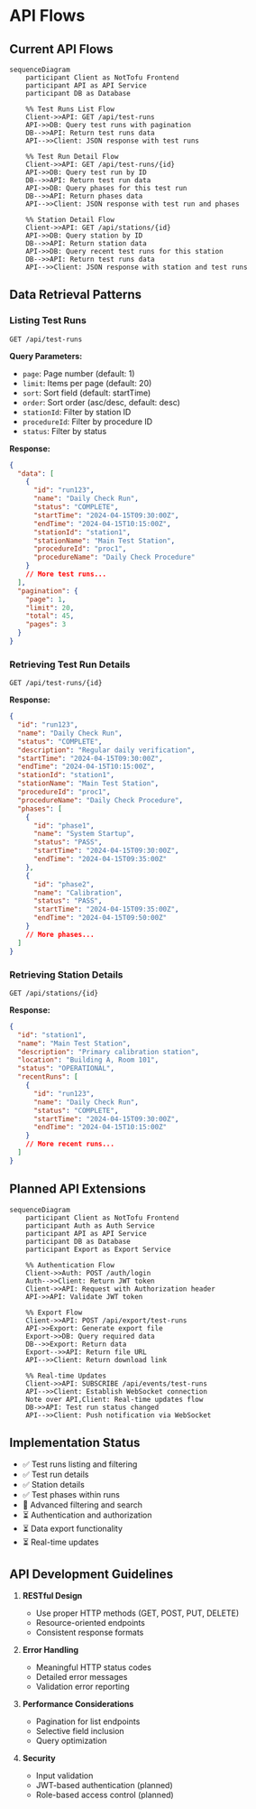 # API Flows

## Current API Flows

```mermaid
sequenceDiagram
    participant Client as NotTofu Frontend
    participant API as API Service
    participant DB as Database

    %% Test Runs List Flow
    Client->>API: GET /api/test-runs
    API->>DB: Query test runs with pagination
    DB-->>API: Return test runs data
    API-->>Client: JSON response with test runs

    %% Test Run Detail Flow
    Client->>API: GET /api/test-runs/{id}
    API->>DB: Query test run by ID
    DB-->>API: Return test run data
    API->>DB: Query phases for this test run
    DB-->>API: Return phases data
    API-->>Client: JSON response with test run and phases

    %% Station Detail Flow
    Client->>API: GET /api/stations/{id}
    API->>DB: Query station by ID
    DB-->>API: Return station data
    API->>DB: Query recent test runs for this station
    DB-->>API: Return test runs data
    API-->>Client: JSON response with station and test runs
```

## Data Retrieval Patterns

### Listing Test Runs
```
GET /api/test-runs
```

**Query Parameters:**
- `page`: Page number (default: 1)
- `limit`: Items per page (default: 20)
- `sort`: Sort field (default: startTime)
- `order`: Sort order (asc/desc, default: desc)
- `stationId`: Filter by station ID
- `procedureId`: Filter by procedure ID
- `status`: Filter by status

**Response:**
```json
{
  "data": [
    {
      "id": "run123",
      "name": "Daily Check Run",
      "status": "COMPLETE",
      "startTime": "2024-04-15T09:30:00Z",
      "endTime": "2024-04-15T10:15:00Z",
      "stationId": "station1",
      "stationName": "Main Test Station",
      "procedureId": "proc1",
      "procedureName": "Daily Check Procedure"
    }
    // More test runs...
  ],
  "pagination": {
    "page": 1,
    "limit": 20,
    "total": 45,
    "pages": 3
  }
}
```

### Retrieving Test Run Details
```
GET /api/test-runs/{id}
```

**Response:**
```json
{
  "id": "run123",
  "name": "Daily Check Run",
  "status": "COMPLETE",
  "description": "Regular daily verification",
  "startTime": "2024-04-15T09:30:00Z",
  "endTime": "2024-04-15T10:15:00Z",
  "stationId": "station1",
  "stationName": "Main Test Station",
  "procedureId": "proc1",
  "procedureName": "Daily Check Procedure",
  "phases": [
    {
      "id": "phase1",
      "name": "System Startup",
      "status": "PASS",
      "startTime": "2024-04-15T09:30:00Z",
      "endTime": "2024-04-15T09:35:00Z"
    },
    {
      "id": "phase2",
      "name": "Calibration",
      "status": "PASS",
      "startTime": "2024-04-15T09:35:00Z",
      "endTime": "2024-04-15T09:50:00Z"
    }
    // More phases...
  ]
}
```

### Retrieving Station Details
```
GET /api/stations/{id}
```

**Response:**
```json
{
  "id": "station1",
  "name": "Main Test Station",
  "description": "Primary calibration station",
  "location": "Building A, Room 101",
  "status": "OPERATIONAL",
  "recentRuns": [
    {
      "id": "run123",
      "name": "Daily Check Run",
      "status": "COMPLETE",
      "startTime": "2024-04-15T09:30:00Z",
      "endTime": "2024-04-15T10:15:00Z"
    }
    // More recent runs...
  ]
}
```

## Planned API Extensions

```mermaid
sequenceDiagram
    participant Client as NotTofu Frontend
    participant Auth as Auth Service
    participant API as API Service
    participant DB as Database
    participant Export as Export Service

    %% Authentication Flow
    Client->>Auth: POST /auth/login
    Auth-->>Client: Return JWT token
    Client->>API: Request with Authorization header
    API->>API: Validate JWT token
    
    %% Export Flow
    Client->>API: POST /api/export/test-runs
    API->>Export: Generate export file
    Export->>DB: Query required data
    DB-->>Export: Return data
    Export-->>API: Return file URL
    API-->>Client: Return download link
    
    %% Real-time Updates
    Client->>API: SUBSCRIBE /api/events/test-runs
    API-->>Client: Establish WebSocket connection
    Note over API,Client: Real-time updates flow
    DB->>API: Test run status changed
    API-->>Client: Push notification via WebSocket
```

## Implementation Status

- ✅ Test runs listing and filtering
- ✅ Test run details
- ✅ Station details
- ✅ Test phases within runs
- 🔄 Advanced filtering and search
- ⏳ Authentication and authorization
- ⏳ Data export functionality
- ⏳ Real-time updates

## API Development Guidelines

1. **RESTful Design**
   - Use proper HTTP methods (GET, POST, PUT, DELETE)
   - Resource-oriented endpoints
   - Consistent response formats

2. **Error Handling**
   - Meaningful HTTP status codes
   - Detailed error messages
   - Validation error reporting

3. **Performance Considerations**
   - Pagination for list endpoints
   - Selective field inclusion
   - Query optimization

4. **Security**
   - Input validation
   - JWT-based authentication (planned)
   - Role-based access control (planned) 